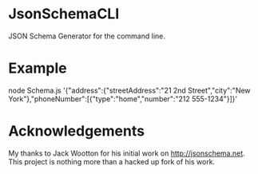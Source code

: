 JsonSchemaCLI
=======

JSON Schema Generator for the command line.


Example
=======

node Schema.js '{"address":{"streetAddress":"21 2nd Street","city":"New York"},"phoneNumber":[{"type":"home","number":"212 555-1234"}]}'


Acknowledgements
================

My thanks to Jack Wootton for his initial work on http://jsonschema.net.  This project is nothing more than a hacked up fork of his work.